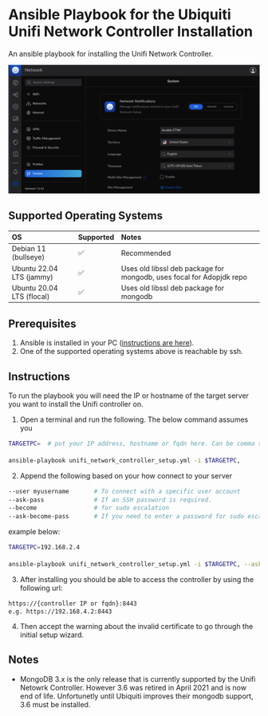 # Ansible Playbook for the Ubiquiti Unifi Network Controller Installation

An ansible playbook for installing the Unifi Network Controller.

![Unifi Network Controller Dashboard](img/unifi-dashboard.png)
## Supported Operating Systems

| OS | Supported | Notes
| :-- | :-- | :--
| Debian 11 (bullseye) | ✅ | Recommended
| Ubuntu 22.04 LTS (jammy) | ✅ | Uses old libssl deb package for mongodb, uses focal for Adopjdk repo
| Ubuntu 20.04 LTS (flocal) | ✅ | Uses old libssl deb package for mongodb

## Prerequisites

1. Ansible is installed in your PC ([instructions are here](https://docs.ansible.com/ansible/latest/installation_guide/intro_installation.html#installing-and-upgrading-ansible)).
2. One of the supported operating systems above is reachable by ssh.

## Instructions

To run the playbook you will need the IP or hostname of the target server you want to install the Unifi controller on.

1. Open a terminal and run the following. The below command assumes you
````bash
TARGETPC=  # put your IP address, hostname or fqdn here. Can be comma seperated for multiple servers

ansible-playbook unifi_network_controller_setup.yml -i $TARGETPC,
````
2. Append the following based on your how connect to your server
````bash
--user myusername       # To connect with a specific user account
--ask-pass              # If an SSH password is required.
--become                # for sudo escalation
--ask-become-pass       # If you need to enter a password for sudo escalation.
````
example below:
````bash
TARGETPC=192.168.2.4

ansible-playbook unifi_network_controller_setup.yml -i $TARGETPC, --ask-pass --become --ask-become-pass --user larry
````
3. After installing you should be able to access the controller by using the following url:
````
https://{controller IP or fqdn}:8443
e.g. https://192.168.4.2:8443
````
4. Then accept the warning about the invalid certificate to go through the initial setup wizard.

## Notes
- MongoDB 3.x is the only release that is currently supported by the Unifi Netowrk Controller. However 3.6 was retired in April 2021 and is now end of life. Unfortunetly until Ubiquiti improves their mongodb support, 3.6 must be installed.
